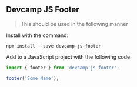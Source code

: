 ## Devcamp JS Footer

> This should be used in the following manner

Install with the command:

```
npm install --save devcamp-js-footer
```

Add to a JavaScript project with the following code:

```javascript
import { footer } from 'devcamp-js-footer';

footer('Some Name');
```